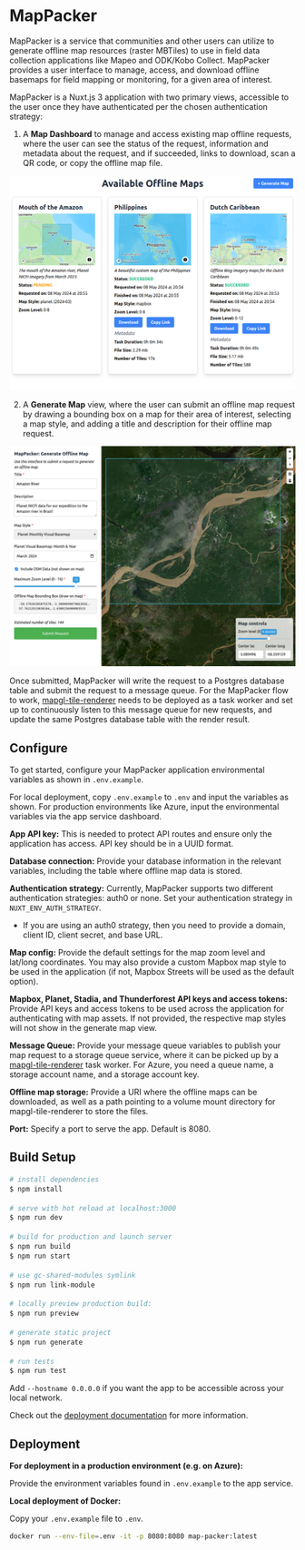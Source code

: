# MapPacker

MapPacker is a service that communities and other users can utilize to generate offline map resources (raster MBTiles) to use in field data collection applications like Mapeo and ODK/Kobo Collect. MapPacker provides a user interface to manage, access, and download offline basemaps for field mapping or monitoring, for a given area of interest.

MapPacker is a Nuxt.js 3 application with two primary views, accessible to the user once they have authenticated per the chosen authentication strategy:

1. A **Map Dashboard** to manage and access existing map offline requests, where the user can see the status of the request, information and metadata about the request, and if succeeded, links to download, scan a QR code, or copy the offline map file.

![Map Dashboard](docs/MapDashboard.png)

2. A **Generate Map** view, where the user can submit an offline map request by drawing a bounding box on a map for their area of interest, selecting a map style, and adding a title and description for their offline map request.

![Generate Map](docs/GenerateMap.png)

Once submitted, MapPacker will write the request to a Postgres database table and submit the request to a message queue. For the MapPacker flow to work, [mapgl-tile-renderer](http://github.com/conservationMetrics/mapgl-tile-renderer/) needs to be deployed as a task worker and set up to continuously listen to this message queue for new requests, and update the same Postgres database table with the render result.

## Configure

To get started, configure your MapPacker application environmental variables as shown in `.env.example`.

For local deployment, copy `.env.example` to `.env` and input the variables as shown.
For production environments like Azure, input the environmental variables via the app service dashboard.

**App API key:** This is needed to protect API routes and ensure only the application has access. API key should be in a UUID format.

**Database connection:** Provide your database information in the relevant variables, including the table where offline map data is stored.

**Authentication strategy:** Currently, MapPacker supports two different authentication strategies: auth0 or none. Set your authentication strategy in `NUXT_ENV_AUTH_STRATEGY`.

- If you are using an auth0 strategy, then you need to provide a domain, client ID, client secret, and base URL.

**Map config:** Provide the default settings for the map zoom level and lat/long coordinates. You may also provide a custom Mapbox map style to be used in the application (if not, Mapbox Streets will be used as the default option).

**Mapbox, Planet, Stadia, and Thunderforest API keys and access tokens:** Provide API keys and access tokens to be used across the application for authenticating with map assets. If not provided, the respective map styles will not show in the generate map view.

**Message Queue:** Provide your message queue variables to publish your map request to a storage queue service, where it can be picked up by a [mapgl-tile-renderer](http://github.com/conservationMetrics/mapgl-tile-renderer/) task worker. For Azure, you need a queue name, a storage account name, and a storage account key.

**Offline map storage:** Provide a URI where the offline maps can be downloaded, as well as a path pointing to a volume mount directory for mapgl-tile-renderer to store the files.

**Port:** Specify a port to serve the app. Default is 8080.

## Build Setup

```bash
# install dependencies
$ npm install

# serve with hot reload at localhost:3000
$ npm run dev

# build for production and launch server
$ npm run build
$ npm run start

# use gc-shared-modules symlink
$ npm run link-module

# locally preview production build:
$ npm run preview

# generate static project
$ npm run generate

# run tests
$ npm run test
```

Add `--hostname 0.0.0.0` if you want the app to be accessible across your local network.

Check out the [deployment documentation](https://nuxt.com/docs/getting-started/deployment) for more information.

## Deployment

**For deployment in a production environment (e.g. on Azure):**

Provide the environment variables found in `.env.example` to the app service.

**Local deployment of Docker:**

Copy your `.env.example` file to `.env`.

```sh
docker run --env-file=.env -it -p 8080:8080 map-packer:latest
```
